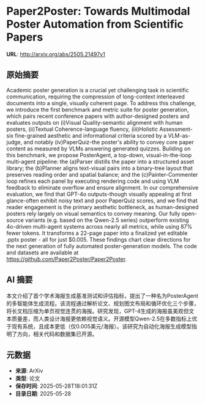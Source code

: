 # Paper2Poster: Towards Multimodal Poster Automation from Scientific Papers

**URL**: http://arxiv.org/abs/2505.21497v1

## 原始摘要

Academic poster generation is a crucial yet challenging task in scientific
communication, requiring the compression of long-context interleaved documents
into a single, visually coherent page. To address this challenge, we introduce
the first benchmark and metric suite for poster generation, which pairs recent
conference papers with author-designed posters and evaluates outputs on
(i)Visual Quality-semantic alignment with human posters, (ii)Textual
Coherence-language fluency, (iii)Holistic Assessment-six fine-grained aesthetic
and informational criteria scored by a VLM-as-judge, and notably
(iv)PaperQuiz-the poster's ability to convey core paper content as measured by
VLMs answering generated quizzes. Building on this benchmark, we propose
PosterAgent, a top-down, visual-in-the-loop multi-agent pipeline: the (a)Parser
distills the paper into a structured asset library; the (b)Planner aligns
text-visual pairs into a binary-tree layout that preserves reading order and
spatial balance; and the (c)Painter-Commenter loop refines each panel by
executing rendering code and using VLM feedback to eliminate overflow and
ensure alignment. In our comprehensive evaluation, we find that GPT-4o
outputs-though visually appealing at first glance-often exhibit noisy text and
poor PaperQuiz scores, and we find that reader engagement is the primary
aesthetic bottleneck, as human-designed posters rely largely on visual
semantics to convey meaning. Our fully open-source variants (e.g. based on the
Qwen-2.5 series) outperform existing 4o-driven multi-agent systems across
nearly all metrics, while using 87% fewer tokens. It transforms a 22-page paper
into a finalized yet editable .pptx poster - all for just $0.005. These
findings chart clear directions for the next generation of fully automated
poster-generation models. The code and datasets are available at
https://github.com/Paper2Poster/Paper2Poster.


## AI 摘要

本文介绍了首个学术海报生成基准测试和评估指标，提出了一种名为PosterAgent的多智能体生成流程。该流程通过解析论文、规划图文布局和循环优化三个步骤，将长文档压缩为单页视觉连贯的海报。研究发现，GPT-4生成的海报虽美观但文本质量差，而人类设计海报更依赖视觉语义。开源模型Qwen-2.5在多数指标上优于现有系统，且成本更低（仅0.005美元/海报）。该研究为自动化海报生成模型指明了方向，相关代码和数据集已开源。

## 元数据

- **来源**: ArXiv
- **类型**: 论文
- **保存时间**: 2025-05-28T18:01:31Z
- **目录日期**: 2025-05-28
